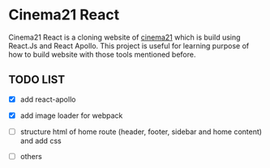 # Cinema21 React

Cinema21 React is a cloning website of [cinema21](https://www.21cineplex.com/) which is build using React.Js and React Apollo. This project is useful for learning purpose of how to build website with those tools mentioned before.

## TODO LIST

- [x] add react-apollo

- [x] add image loader for webpack

- [ ] structure html of home route (header, footer, sidebar and home content) and add css

- [ ] others
